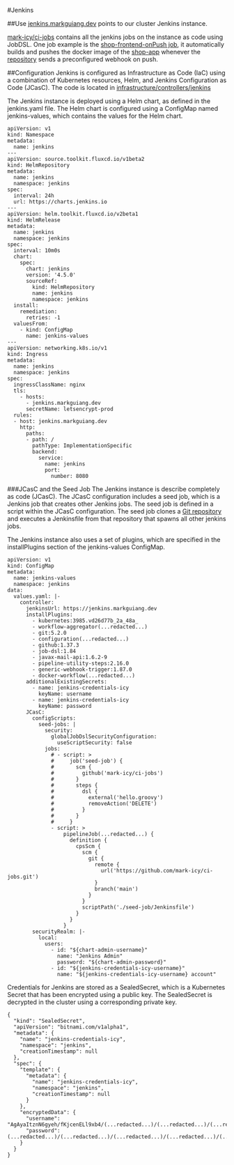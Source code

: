 #Jenkins

##Use
[jenkins.markguiang.dev](https://jenkins.markguiang.dev) points to our cluster Jenkins instance.

[mark-icy/ci-jobs](https://github.com/mark-icy/ci-jobs) contains all the jenkins jobs on the instance as code using JobDSL. One job example is the [shop-frontend-onPush job](), it automatically builds and pushes the docker image of the [shop-app](https://shop.markguiang.dev) whenever the [repository](https://github.com/mark-icy/shop-frontend) sends a preconfigured webhook on push.

##Configuration
Jenkins is configured as Infrastructure as Code (IaC) using a combination of Kubernetes resources, Helm, and Jenkins Configuration as Code (JCasC). The code is located in [infrastructure/controllers/jenkins](https://github.com/mark-icy/infra-new/tree/main/infrastructure/controllers/jenkins)

The Jenkins instance is deployed using a Helm chart, as defined in the jenkins.yaml file. The Helm chart is configured using a ConfigMap named jenkins-values, which contains the values for the Helm chart.

```
apiVersion: v1
kind: Namespace
metadata:
  name: jenkins 
---
apiVersion: source.toolkit.fluxcd.io/v1beta2
kind: HelmRepository
metadata:
  name: jenkins
  namespace: jenkins
spec:
  interval: 24h 
  url: https://charts.jenkins.io
---
apiVersion: helm.toolkit.fluxcd.io/v2beta1
kind: HelmRelease
metadata:
  name: jenkins
  namespace: jenkins
spec:
  interval: 10m0s
  chart:
    spec:
      chart: jenkins
      version: '4.5.0'
      sourceRef:
        kind: HelmRepository
        name: jenkins
        namespace: jenkins
  install:
    remediation:
      retries: -1
  valuesFrom:
    - kind: ConfigMap
      name: jenkins-values
---
apiVersion: networking.k8s.io/v1
kind: Ingress
metadata:
  name: jenkins
  namespace: jenkins
spec:
  ingressClassName: nginx
  tls:
    - hosts:
      - jenkins.markguiang.dev
      secretName: letsencrypt-prod
  rules:
  - host: jenkins.markguiang.dev
    http:
      paths:
      - path: /
        pathType: ImplementationSpecific
        backend:
          service:
            name: jenkins
            port:
              number: 8080
```
###JCasC and the Seed Job
The Jenkins instance is describe completely as code (JCasC). The JCasC configuration includes a seed job, which is a Jenkins job that creates other Jenkins jobs. The seed job is defined in a script within the JCasC configuration. The seed job clones a [Git repository](https://github.com/mark-icy/ci-jobs) and executes a Jenkinsfile from that repository that spawns all other jenkins jobs.

The Jenkins instance also uses a set of plugins, which are specified in the installPlugins section of the jenkins-values ConfigMap.
```
apiVersion: v1
kind: ConfigMap
metadata:
  name: jenkins-values
  namespace: jenkins
data:
  values.yaml: |-
    controller:
      jenkinsUrl: https://jenkins.markguiang.dev
      installPlugins:
        - kubernetes:3985.vd26d77b_2a_48a_
        - workflow-aggregator(...redacted...)
        - git:5.2.0
        - configuration(...redacted...)
        - github:1.37.3
        - job-dsl:1.84
        - javax-mail-api:1.6.2-9
        - pipeline-utility-steps:2.16.0
        - generic-webhook-trigger:1.87.0
        - docker-workflow(...redacted...)
      additionalExistingSecrets:
        - name: jenkins-credentials-icy
          keyName: username
        - name: jenkins-credentials-icy
          keyName: password
      JCasC:
        configScripts:
          seed-jobs: |
            security:
              globalJobDslSecurityConfiguration:
                useScriptSecurity: false
            jobs:
              # - script: >
              #     job('seed-job') {
              #       scm {
              #         github('mark-icy/ci-jobs')
              #       }
              #       steps {
              #         dsl {
              #           external('hello.groovy')
              #           removeAction('DELETE')
              #         }
              #       }
              #     }
              - script: >
                  pipelineJob(...redacted...) {
                    definition {
                      cpsScm {
                        scm {
                          git {
                            remote {
                              url('https://github.com/mark-icy/ci-jobs.git')
                            }
                            branch('main')
                          }
                        }
                        scriptPath('./seed-job/Jenkinsfile')
                      }
                    }
                  }
        securityRealm: |-
          local:
            users:
              - id: "${chart-admin-username}"
                name: "Jenkins Admin"
                password: "${chart-admin-password}"
              - id: "${jenkins-credentials-icy-username}"
                name: "${jenkins-credentials-icy-username} account"
```

Credentials for Jenkins are stored as a SealedSecret, which is a Kubernetes Secret that has been encrypted using a public key. The SealedSecret is decrypted in the cluster using a corresponding private key.
```
{
  "kind": "SealedSecret",
  "apiVersion": "bitnami.com/v1alpha1",
  "metadata": {
    "name": "jenkins-credentials-icy",
    "namespace": "jenkins",
    "creationTimestamp": null
  },
  "spec": {
    "template": {
      "metadata": {
        "name": "jenkins-credentials-icy",
        "namespace": "jenkins",
        "creationTimestamp": null
      }
    },
    "encryptedData": {
      "username": "AgAyaItznN6gyeh/fKjcenELl9xb4/(...redacted...)/(...redacted...)/(...redacted...)/(...redacted...)/2Hai0jVW1GZILC/(...redacted...)/3joeqX2/(...redacted...)/(...redacted...)/4SR2a1pQ/(...redacted...)=",
      "password": (...redacted...)/(...redacted...)/(...redacted...)/(...redacted...)/(...redacted...)/(...redacted...)/(...redacted...)/(...redacted...)/(...redacted...)licesm(...redacted...)/hEY(...redacted...)/0Ytw/(...redacted...)/y7NgA="
    }
  }
}
```
